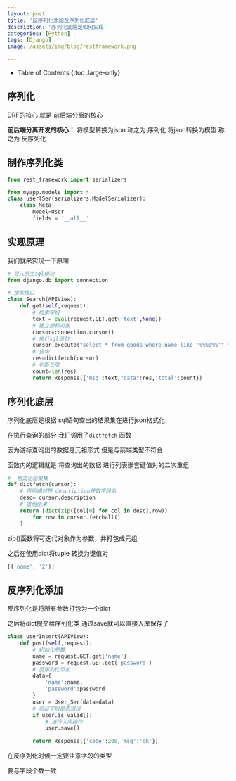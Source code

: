 ```yaml
---
layout: post
title: '反序列化添加及序列化底层'
description: '序列化底层是如何实现'
categories: [Python]
tags: [Django] 
image: /assets/img/blog/restframework.png

---
```


- Table of Contents
{:toc .large-only}

##  序列化

DRF的核心 就是 前后端分离的核心

**前后端分离开发的核心：**
将模型转换为json 称之为 序列化
将json转换为模型 称之为 反序列化

## 制作序列化类

```python
from rest_framework import serializers

from myapp.models import *
class userlSer(serializers.ModelSerializer):
    class Meta:
        model=User
        fields = '__all__'
```
## 实现原理

我们就来实现一下原理

```python
# 导入原生sql模块
from django.db import connection

# 搜索接口
class Search(APIView):
    def get(self,request):
        # 检索字段
        text = eval(request.GET.get('text',None))
        # 建立游标对象
        cursor=connection.cursor()
        # 执行sql语句
        cursor.execute("select * from goods where name like '%%%s%%'" %text)
        # 查询
        res=dictfetch(cursor)
        # 判断长度
        count=len(res)
        return Response({'msg':text,"data":res,'total':count})

```

## 序列化底层


序列化底层是根据 sql语句查出的结果集在进行json格式化

在执行查询的部分 我们调用了``dictfetch`` 函数 

因为游标查询出的数据是元祖形式 但是与前端类型不符合

函数内的逻辑就是 将查询出的数据 进行列表嵌套键值对的二次重组

```python
#  格式化结果集
def dictfetch(cursor):
    # 声明描述符 description获取字段名
    desc= cursor.description
    # 重组结果
    return [dict(zip([col[0] for col in desc],row))
        for row in cursor.fetchall()
    ]
```

zip()函数将可迭代对象作为参数，并打包成元组   

之后在使用dict将tuple 转换为键值对

```python
[('name', '2')]
```

## 反序列化添加

反序列化是将所有参数打包为一个dict   

之后将dict提交给序列化类 通过save就可以直接入库保存了

```python
class UserInsert(APIView):
    def post(self,request):
        # 初始化参数
        name = request.GET.get('name')
        password = request.GET.get('password')
        # 反序列化添加
        data={
            'name':name,
            'password':password
        }
        user = User_Ser(data=data)
        # 验证字段是否错误
        if user.is_valid():
            # 进行入库操作
            user.save()
            
        return Response({'code':200,'msg':'ok'})
```

在反序列化时候一定要注意字段的类型  

要与字段个数一致